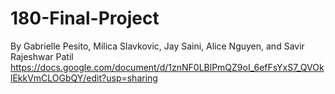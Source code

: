 # 180-Final-Project
By Gabrielle Pesito, Milica Slavkovic, Jay Saini, Alice Nguyen, and Savir Rajeshwar Patil
https://docs.google.com/document/d/1znNF0LBlPmQZ9oI_6efFsYxS7_QVOklEkkVmCLOGbQY/edit?usp=sharing

